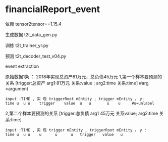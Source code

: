 # financialReport_event
 
依赖
tensor2tensor==1.15.4

生成数据 t2t_data_gen.py

训练 t2t_trainer_yr.py

预测  t2t_decoder_test_v04.py

event extraction

原始数据1条 ：
2018年实现总资产81万元，总负债45万元
1,第一个样本要预测的关系  [trigger:总资产  arg1:81万元  关系:value ; arg2:time  关系:time]   #arg =argument

```input :TIME , 实 现 triggerRoot mEntity , trigger mEntity 。```
```y:     time u  u u    trigger    value  u   u       u    u     #u=unlabel```

2,第二个样本要预测的关系   [trigger:总负债 arg1 45万元 关系value; arg2:time 关系:time]

```input :TIME , 实 现 trigger mEntity , triggerRoot mEntity 。```
```y :    time u  u u    u      u      u   trigger   value   u```
